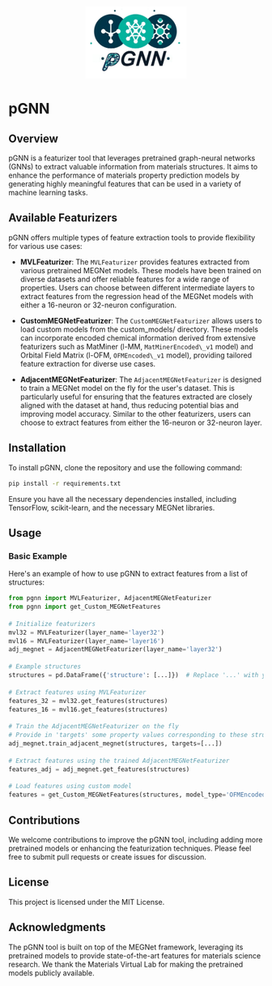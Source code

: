 
<div align="center">
    <img src="img/pGNNlogo.jpg" alt="pGNN-logo"  width=200>
    <br>
</div>  
  
# pGNN

## Overview

pGNN is a featurizer tool that leverages pretrained graph-neural networks (GNNs) to extract valuable information from materials structures. It aims to enhance the performance of materials property prediction models by generating highly meaningful features that can be used in a variety of machine learning tasks.

## Available Featurizers

pGNN offers multiple types of feature extraction tools to provide flexibility for various use cases:

- **MVLFeaturizer**: The `MVLFeaturizer` provides features extracted from various pretrained MEGNet models. These models have been trained on diverse datasets and offer reliable features for a wide range of properties. Users can choose between different intermediate layers to extract features from the regression head of the MEGNet models with either a 16-neuron or 32-neuron configuration.

- **CustomMEGNetFeaturizer**: The `CustomMEGNetFeaturizer` allows users to load custom models from the custom\_models/ directory. These models can incorporate encoded chemical information derived from extensive featurizers such as MatMiner (l-MM, `MatMinerEncoded\_v1` model) and Orbital Field Matrix (l-OFM, `OFMEncoded\_v1` model), providing tailored feature extraction for diverse use cases.

- **AdjacentMEGNetFeaturizer**: The `AdjacentMEGNetFeaturizer` is designed to train a MEGNet model on the fly for the user's dataset. This is particularly useful for ensuring that the features extracted are closely aligned with the dataset at hand, thus reducing potential bias and improving model accuracy. Similar to the other featurizers, users can choose to extract features from either the 16-neuron or 32-neuron layer.

## Installation

To install pGNN, clone the repository and use the following command:

```bash
pip install -r requirements.txt
```

Ensure you have all the necessary dependencies installed, including TensorFlow, scikit-learn, and the necessary MEGNet libraries.

## Usage

### Basic Example

Here's an example of how to use pGNN to extract features from a list of structures:

```python
from pgnn import MVLFeaturizer, AdjacentMEGNetFeaturizer
from pgnn import get_Custom_MEGNetFeatures

# Initialize featurizers
mvl32 = MVLFeaturizer(layer_name='layer32')
mvl16 = MVLFeaturizer(layer_name='layer16')
adj_megnet = AdjacentMEGNetFeaturizer(layer_name='layer32')

# Example structures
structures = pd.DataFrame({'structure': [...]})  # Replace '...' with your actual list of structures

# Extract features using MVLFeaturizer
features_32 = mvl32.get_features(structures)
features_16 = mvl16.get_features(structures)

# Train the AdjacentMEGNetFeaturizer on the fly
# Provide in 'targets' some property values corresponding to these structures
adj_megnet.train_adjacent_megnet(structures, targets=[...])

# Extract features using the trained AdjacentMEGNetFeaturizer
features_adj = adj_megnet.get_features(structures)

# Load features using custom model
features = get_Custom_MEGNetFeatures(structures, model_type='OFMEncoded_v1')
```

## Contributions

We welcome contributions to improve the pGNN tool, including adding more pretrained models or enhancing the featurization techniques. Please feel free to submit pull requests or create issues for discussion.

## License

This project is licensed under the MIT License.

## Acknowledgments

The pGNN tool is built on top of the MEGNet framework, leveraging its pretrained models to provide state-of-the-art features for materials science research. We thank the Materials Virtual Lab for making the pretrained models publicly available.
